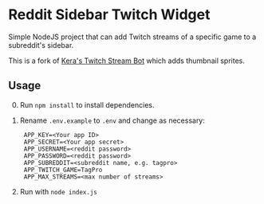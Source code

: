 # Reddit Sidebar Twitch Widget

Simple NodeJS project that can add Twitch streams of a specific game to a subreddit's sidebar.

This is a fork of [Kera's Twitch Stream Bot](https://github.com/keratagpro/node-reddit-sidebar-twitch) which adds thumbnail sprites.

## Usage

0. Run `npm install` to install dependencies.

1. Rename `.env.example` to `.env` and change as necessary:

        APP_KEY=<Your app ID>
        APP_SECRET=<Your app secret>
        APP_USERNAME=<reddit password>
        APP_PASSWORD=<reddit password>
        APP_SUBREDDIT=<subreddit name, e.g. tagpro>
        APP_TWITCH_GAME=TagPro
        APP_MAX_STREAMS=<max number of streams>

2. Run with `node index.js`
